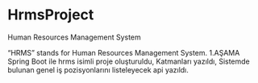 # HrmsProject
 Human Resources Management System
 
 
 “HRMS” stands for Human Resources Management System.
1.AŞAMA
Spring Boot ile hrms isimli proje oluşturuldu,
Katmanları yazıldı,
Sistemde bulunan genel iş pozisyonlarını listeleyecek api yazıldı.
